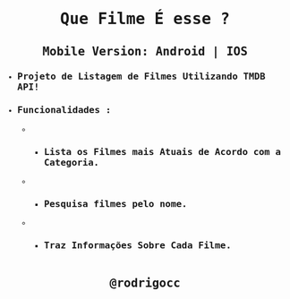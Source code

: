 <samp>

# <p align='center'>Que Filme É esse ?</p>
## <p align='center'>Mobile Version: Android | IOS</p>

- ### Projeto de Listagem de Filmes Utilizando TMDB API!

- ### Funcionalidades :
   - - ### Lista os Filmes mais Atuais de Acordo com a Categoria.
   - - ### Pesquisa filmes pelo nome.
   - - ### Traz Informações Sobre Cada Filme.

<p align="center">
  <img src="https://i.ibb.co/jgjF8Kt/Screenshot-1700417160.png" alt= "" />
</p>

## <p align='center'>@rodrigocc</p>

<p align="center">
<a href="https://github.com/rodrigocc">
  
</a>

<a href="https://www.linkedin.com/in/rodrigo-araujo-1a8509174/">
  <img align="center" alt="Rodrigo Araujo | LinkedIn" width="45px" src="assets/images/linkedi
